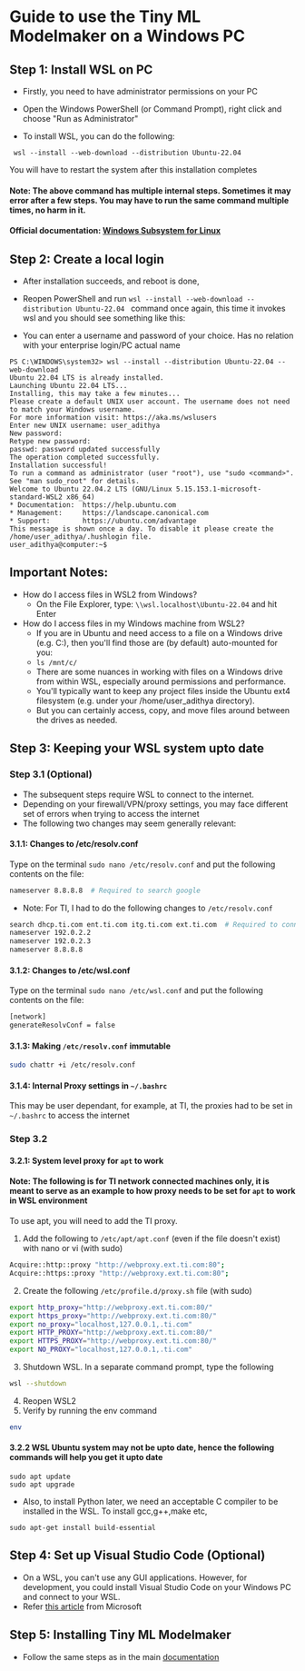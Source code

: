 # Guide to use the Tiny ML Modelmaker on a Windows PC

## Step 1: Install WSL on PC

* Firstly, you need to have administrator permissions on your PC

* Open the Windows PowerShell (or Command Prompt), right click and choose "Run as Administrator"

* To install WSL, you can do the following:
```commandline
 wsl --install --web-download --distribution Ubuntu-22.04  
```
You will have to restart the system after this installation completes 

#### Note: The above command has multiple internal steps. Sometimes it may error after a few steps. You may have to run the same command multiple times, no harm in it.
#### Official documentation: [Windows Subsystem for Linux](https://learn.microsoft.com/en-us/windows/wsl/about)

## Step 2: Create a local login

* After installation succeeds, and reboot is done,

* Reopen PowerShell and run ``` wsl --install --web-download --distribution Ubuntu-22.04  ``` command once again, this time it invokes wsl and you should see something like this:

* You can enter a username and password of your choice. Has no relation with your enterprise login/PC actual name
```commandline
PS C:\WINDOWS\system32> wsl --install --distribution Ubuntu-22.04 --web-download
Ubuntu 22.04 LTS is already installed.
Launching Ubuntu 22.04 LTS...                                                                                           
Installing, this may take a few minutes...
Please create a default UNIX user account. The username does not need to match your Windows username.
For more information visit: https://aka.ms/wslusers
Enter new UNIX username: user_adithya
New password:
Retype new password:
passwd: password updated successfully
The operation completed successfully.
Installation successful!
To run a command as administrator (user "root"), use "sudo <command>".
See "man sudo_root" for details.
Welcome to Ubuntu 22.04.2 LTS (GNU/Linux 5.15.153.1-microsoft-standard-WSL2 x86_64)
* Documentation:  https://help.ubuntu.com
* Management:     https://landscape.canonical.com
* Support:        https://ubuntu.com/advantage
This message is shown once a day. To disable it please create the
/home/user_adithya/.hushlogin file.
user_adithya@computer:~$  
```
## Important Notes:
* How do I access files in WSL2 from Windows?
  * On the File Explorer, type: ```\\wsl.localhost\Ubuntu-22.04``` and hit Enter
* How do I access files in my Windows machine from WSL2?
  * If you are in Ubuntu and need access to a file on a Windows drive (e.g. C:), then you'll find those are (by default) auto-mounted for you:
  * ```ls /mnt/c/ ```
  * There are some nuances in working with files on a Windows drive from within WSL, especially around permissions and performance. 
  * You'll typically want to keep any project files inside the Ubuntu ext4 filesystem (e.g. under your /home/user_adithya directory).
  * But you can certainly access, copy, and move files around between the drives as needed.

## Step 3: Keeping your WSL system upto date
### Step 3.1 (Optional)

* The subsequent steps require WSL to connect to the internet.
* Depending on your firewall/VPN/proxy settings, you may face different set of errors when trying to access the internet
* The following two changes may seem generally relevant:

#### 3.1.1: Changes to /etc/resolv.conf
Type on the terminal `sudo nano /etc/resolv.conf` and put the following contents on the file:
```bash
nameserver 8.8.8.8  # Required to search google
```
* Note: For TI, I had to do the following changes to `/etc/resolv.conf`
```bash
search dhcp.ti.com ent.ti.com itg.ti.com ext.ti.com  # Required to connect to internal servers
nameserver 192.0.2.2
nameserver 192.0.2.3
nameserver 8.8.8.8
```
#### 3.1.2: Changes to /etc/wsl.conf
Type on the terminal `sudo nano /etc/wsl.conf` and put the following contents on the file:
```bash
[network]
generateResolvConf = false
```
#### 3.1.3: Making `/etc/resolv.conf` immutable
```bash
sudo chattr +i /etc/resolv.conf
```

#### 3.1.4: Internal Proxy settings in `~/.bashrc`
This may be user dependant, for example, at TI, the proxies had to be set in `~/.bashrc` to access the internet



### Step 3.2
#### 3.2.1: System level proxy for `apt` to work

#### Note: The following is for TI network connected machines only, it is meant to serve as an example to how proxy needs to be set for `apt` to work in WSL environment

To use apt, you will need to add the TI proxy.

1. Add the following to `/etc/apt/apt.conf` (even if the file doesn't exist) with nano or vi (with sudo)
```bash
Acquire::http::proxy "http://webproxy.ext.ti.com:80";
Acquire::https::proxy "http://webproxy.ext.ti.com:80";
```

2. Create the following `/etc/profile.d/proxy.sh` file (with sudo)

```bash
export http_proxy="http://webproxy.ext.ti.com:80/"
export https_proxy="http://webproxy.ext.ti.com:80/"
export no_proxy="localhost,127.0.0.1,.ti.com"
export HTTP_PROXY="http://webproxy.ext.ti.com:80/"
export HTTPS_PROXY="http://webproxy.ext.ti.com:80/"
export NO_PROXY="localhost,127.0.0.1,.ti.com"
```

3. Shutdown WSL. In a separate command prompt, type the following
```bash 
wsl --shutdown
```
4. Reopen WSL2
5. Verify by running the env command
```bash
env
```

#### 3.2.2 WSL Ubuntu system may not be upto date, hence the following commands will help you get it upto date
```commandline
sudo apt update
sudo apt upgrade
```

* Also, to install Python later, we need an acceptable C compiler to be installed in the WSL. To install gcc,g++,make etc,
```commandline
sudo apt-get install build-essential
```

## Step 4: Set up Visual Studio Code (Optional)
* On a WSL, you can't use any GUI applications. However, for development, you could install Visual Studio Code on your Windows PC and connect to your WSL.
* Refer [this article](https://learn.microsoft.com/en-us/windows/python/web-frameworks#set-up-visual-studio-code) from Microsoft 

## Step 5: Installing Tiny ML Modelmaker
- Follow the same steps as in the main [documentation](../README.md)